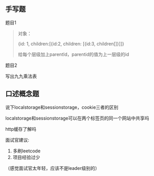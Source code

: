## 手写题

题目1

>对象：
>
>{id: 1, children:[{id:2, children: [{id:3, children[]}]]}
>
>给每个层级加上parentId，parentid的值为上一层级的id

题目2

写出九九乘法表



## 口述概念题

说下localstorage和sessionstorage，cookie三者的区别

localstorage和sessionstorage可以在两个标签页的同一个网站中共享吗

http缓存了解吗



面试官建议:

1. 多刷leetcode
2. 项目经验过少

（感觉面试官太年轻，应该不是leader级别的）











